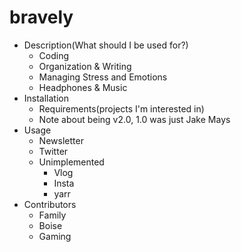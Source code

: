 # bravely

* Description(What should I be used for?)
  * Coding
  * Organization & Writing
  * Managing Stress and Emotions
  * Headphones & Music
* Installation
  * Requirements(projects I'm interested in)
  * Note about being v2.0, 1.0 was just Jake Mays
* Usage
  * Newsletter
  * Twitter
  * Unimplemented
    * Vlog
    * Insta
    * yarr
* Contributors
  * Family
  * Boise
  * Gaming